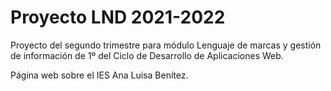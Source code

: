 # Proyecto LND 2021-2022

Proyecto del segundo trimestre para módulo Lenguaje de marcas y gestión de información de 1º del Ciclo de Desarrollo de Aplicaciones Web.

Página web sobre el IES Ana Luisa Benítez.
